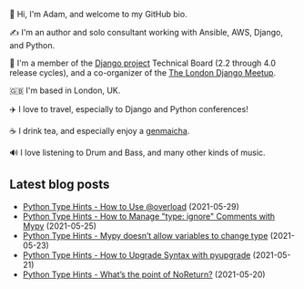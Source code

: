 <p>
  👋 Hi, I'm Adam, and welcome to my GitHub bio.
</p>
<p>
  ✍️ I'm an author and solo consultant working with Ansible, AWS, Django, and Python.
</p>
<p>
  🦄 I'm a member of the <a href="https://www.djangoproject.com/foundation/teams/">Django project</a> Technical Board (2.2 through 4.0 release cycles),
  and a co-organizer of the <a href="https://www.djangolondon.com/">The London Django Meetup</a>.
</p>
<p>
  🇬🇧 I'm based in London, UK.
</p>
<p>
  ✈️ I love to travel, especially to Django and Python conferences!
</p>
<p>
  ☕️ I drink tea, and especially enjoy a <a href="https://en.wikipedia.org/wiki/Genmaicha">genmaicha</a>.
</p>
<p>
  🔊 I love listening to Drum and Bass, and many other kinds of music.
</p>

## Latest blog posts

* [Python Type Hints - How to Use @overload](https://adamj.eu/tech/2021/05/29/python-type-hints-how-to-use-overload/) (2021-05-29)
* [Python Type Hints - How to Manage "type: ignore" Comments with Mypy](https://adamj.eu/tech/2021/05/25/python-type-hints-specific-type-ignore/) (2021-05-25)
* [Python Type Hints - Mypy doesn’t allow variables to change type](https://adamj.eu/tech/2021/05/23/python-type-hints-mypy-doesnt-allow-variables-to-change-type/) (2021-05-23)
* [Python Type Hints - How to Upgrade Syntax with pyupgrade](https://adamj.eu/tech/2021/05/21/python-type-hints-how-to-upgrade-syntax-with-pyupgrade/) (2021-05-21)
* [Python Type Hints - What’s the point of NoReturn?](https://adamj.eu/tech/2021/05/20/python-type-hints-whats-the-point-of-noreturn/) (2021-05-20)